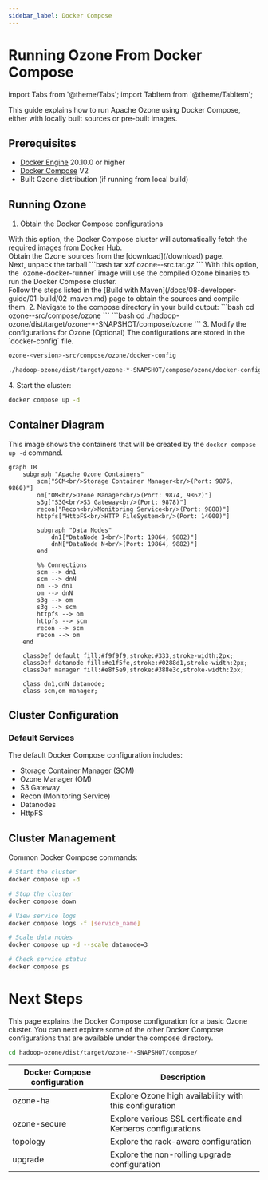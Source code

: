 ```yaml
---
sidebar_label: Docker Compose
---
```


<!-- cspell:words xzf -->

# Running Ozone From Docker Compose

import Tabs from '@theme/Tabs';
import TabItem from '@theme/TabItem';

This guide explains how to run Apache Ozone using Docker Compose, either with locally built sources or pre-built images.

## Prerequisites

- [Docker Engine](https://www.docker.com/products/docker-desktop/) 20.10.0 or higher
- [Docker Compose](https://docs.docker.com/compose/install/) V2
- Built Ozone distribution (if running from local build)

## Running Ozone

1. Obtain the Docker Compose configurations

<Tabs groupId="source-based-instructions">
  <TabItem value="Tarball" label="Tarball" default>
    With this option, the Docker Compose cluster will automatically fetch the required images from Docker Hub.
    <br/>Obtain the Ozone sources from the [download](/download) page.
    <br/>Next, unpack the tarball
    ```bash
    tar xzf ozone-<version>-src.tar.gz
    ```
  </TabItem>
  <TabItem value="Building from Source" label="Building from Source" default>
  With this option, the `ozone-docker-runner` image will use the compiled Ozone binaries to run the Docker Compose cluster.
  <br/> Follow the steps listed in the [Build with Maven](/docs/08-developer-guide/01-build/02-maven.md) page to obtain the sources and compile them.
  </TabItem>
</Tabs>
2. Navigate to the compose directory in your build output:
<Tabs groupId="source-based-instructions">
  <TabItem value="Tarball" label="Tarball" default>
    ```bash
    cd ozone-<version>-src/compose/ozone
    ```
  </TabItem>
  <TabItem value="Building from Source" label="Building from Source" default>
    ```bash
    cd ./hadoop-ozone/dist/target/ozone-*-SNAPSHOT/compose/ozone
    ```
  </TabItem>
</Tabs>
3. Modify the configurations for Ozone (Optional)
The configurations are stored in the `docker-config` file.
<Tabs groupId="source-based-instructions">
   <TabItem value="Tarball" label="Tarball" default>

   ```bash
   ozone-<version>-src/compose/ozone/docker-config
   ```

   </TabItem>
   <TabItem value="Building from Source" label="Building from Source" default>

   ```bash
   ./hadoop-ozone/dist/target/ozone-*-SNAPSHOT/compose/ozone/docker-config
   ```

</TabItem>
</Tabs>
4. Start the cluster:

 ```bash
 docker compose up -d
 ```

## Container Diagram

This image shows the containers that will be created by the `docker compose up -d` command.

<!-- cspell:word DN -->

```mermaid
graph TB
    subgraph "Apache Ozone Containers"
        scm["SCM<br/>Storage Container Manager<br/>(Port: 9876, 9860)"]
        om["OM<br/>Ozone Manager<br/>(Port: 9874, 9862)"]
        s3g["S3G<br/>S3 Gateway<br/>(Port: 9878)"]
        recon["Recon<br/>Monitoring Service<br/>(Port: 9888)"]
        httpfs["HttpFS<br/>HTTP FileSystem<br/>(Port: 14000)"]
        
        subgraph "Data Nodes"
            dn1["DataNode 1<br/>(Port: 19864, 9882)"]
            dnN["DataNode N<br/>(Port: 19864, 9882)"]
        end
        
        %% Connections
        scm --> dn1
        scm --> dnN
        om --> dn1
        om --> dnN
        s3g --> om
        s3g --> scm
        httpfs --> om
        httpfs --> scm
        recon --> scm
        recon --> om
    end

    classDef default fill:#f9f9f9,stroke:#333,stroke-width:2px;
    classDef datanode fill:#e1f5fe,stroke:#0288d1,stroke-width:2px;
    classDef manager fill:#e8f5e9,stroke:#388e3c,stroke-width:2px;
    
    class dn1,dnN datanode;
    class scm,om manager;
```

## Cluster Configuration

### Default Services

The default Docker Compose configuration includes:

- Storage Container Manager (SCM)
- Ozone Manager (OM)
- S3 Gateway
- Recon (Monitoring Service)
- Datanodes
- HttpFS

## Cluster Management

Common Docker Compose commands:

```bash
# Start the cluster
docker compose up -d

# Stop the cluster
docker compose down

# View service logs
docker compose logs -f [service_name]

# Scale data nodes
docker compose up -d --scale datanode=3

# Check service status
docker compose ps
```

# Next Steps

This page explains the Docker Compose configuration for a basic Ozone cluster.
You can next explore some of the other Docker Compose configurations that are available under the compose directory.

```bash
cd hadoop-ozone/dist/target/ozone-*-SNAPSHOT/compose/
```

| Docker Compose configuration | Description |
|--------------|-------------|
| ozone-ha     | Explore Ozone high availability with this configuration |
| ozone-secure | Explore various SSL certificate and Kerberos configurations |
| topology     | Explore the rack-aware configuration |
| upgrade      | Explore the non-rolling upgrade configuration |
